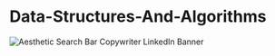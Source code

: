 # Data-Structures-And-Algorithms
![Aesthetic Search Bar Copywriter LinkedIn Banner](https://user-images.githubusercontent.com/91616196/164660111-b919aca4-292f-4429-92be-e9c7c017fc0f.gif)

